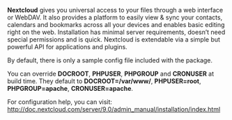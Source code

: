 **Nextcloud** gives you universal access to your files through a web interface or WebDAV. It also provides a platform to easily view & sync your contacts, calendars and bookmarks across all your devices and enables basic editing right on the web. Installation has minimal server requirements, doesn’t need special permissions and is quick. Nextcloud is extendable via a simple but powerful API for applications and plugins.  

By default, there is only a sample config file included with the package. 

You can override **DOCROOT**, **PHPUSER**, **PHPGROUP** and **CRONUSER** at build time.
They default to **DOCROOT=/var/www/**, **PHPUSER=root**, **PHPGROUP=apache**, **CRONUSER=apache**.

For configuration help, you can visit:
http://doc.nextcloud.com/server/9.0/admin_manual/installation/index.html
